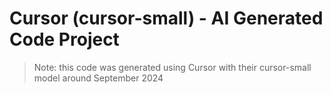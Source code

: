 # Cursor (cursor-small) - AI Generated Code Project
> Note: this code was generated using Cursor with their cursor-small model around September 2024